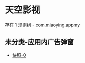 # 天空影视

存在 1 规则组 - [com.miaoying.appmy](/src/apps/com.miaoying.appmy.ts)

## 未分类-应用内广告弹窗

- [快照-0](https://i.gkd.li/i/12846524)
